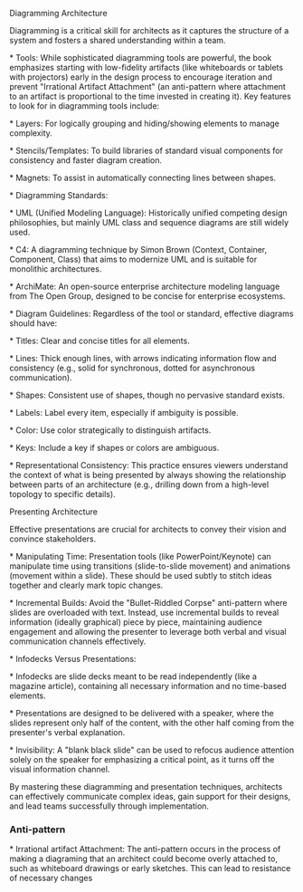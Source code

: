 Diagramming Architecture 



Diagramming is a critical skill for architects as it captures the structure of a system and fosters a shared understanding within a team.



\* Tools: While sophisticated diagramming tools are powerful, the book emphasizes starting with low-fidelity artifacts (like whiteboards or tablets with projectors) early in the design process to encourage iteration and prevent "Irrational Artifact Attachment" (an anti-pattern where attachment to an artifact is proportional to the time invested in creating it). Key features to look for in diagramming tools include:



\* Layers: For logically grouping and hiding/showing elements to manage complexity.



\* Stencils/Templates: To build libraries of standard visual components for consistency and faster diagram creation.



\* Magnets: To assist in automatically connecting lines between shapes.



\* Diagramming Standards:



\* UML (Unified Modeling Language): Historically unified competing design philosophies, but mainly UML class and sequence diagrams are still widely used.



\* C4: A diagramming technique by Simon Brown (Context, Container, Component, Class) that aims to modernize UML and is suitable for monolithic architectures.



\* ArchiMate: An open-source enterprise architecture modeling language from The Open Group, designed to be concise for enterprise ecosystems.



\* Diagram Guidelines: Regardless of the tool or standard, effective diagrams should have:



\* Titles: Clear and concise titles for all elements.



\* Lines: Thick enough lines, with arrows indicating information flow and consistency (e.g., solid for synchronous, dotted for asynchronous communication).



\* Shapes: Consistent use of shapes, though no pervasive standard exists.



\* Labels: Label every item, especially if ambiguity is possible.



\* Color: Use color strategically to distinguish artifacts.



\* Keys: Include a key if shapes or colors are ambiguous.



\* Representational Consistency: This practice ensures viewers understand the context of what is being presented by always showing the relationship between parts of an architecture (e.g., drilling down from a high-level topology to specific details).



Presenting Architecture



Effective presentations are crucial for architects to convey their vision and convince stakeholders.



\* Manipulating Time: Presentation tools (like PowerPoint/Keynote) can manipulate time using transitions (slide-to-slide movement) and animations (movement within a slide). These should be used subtly to stitch ideas together and clearly mark topic changes.



\* Incremental Builds: Avoid the "Bullet-Riddled Corpse" anti-pattern where slides are overloaded with text. Instead, use incremental builds to reveal information (ideally graphical) piece by piece, maintaining audience engagement and allowing the presenter to leverage both verbal and visual communication channels effectively.



\* Infodecks Versus Presentations:



\* Infodecks are slide decks meant to be read independently (like a magazine article), containing all necessary information and no time-based elements.



\* Presentations are designed to be delivered with a speaker, where the slides represent only half of the content, with the other half coming from the presenter's verbal explanation.



\* Invisibility: A "blank black slide" can be used to refocus audience attention solely on the speaker for emphasizing a critical point, as it turns off the visual information channel.



By mastering these diagramming and presentation techniques, architects can effectively communicate complex ideas, gain support for their designs, and lead teams successfully through implementation.





### Anti-pattern



\* Irrational artifact Attachment: The anti-pattern occurs in the process of making a diagraming that an architect could become overly attached to, such as whiteboard drawings or early sketches. This can lead to resistance of necessary changes



